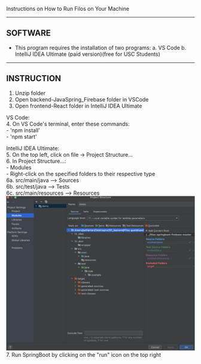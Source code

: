 Instructions on How to Run Filos on Your Machine 


--------
SOFTWARE
--------
* This program requires the installation of two programs:
    a. VS Code 
    b. IntelliJ IDEA Ultimate (paid version)(free for USC Students)


-----------
INSTRUCTION
-----------
1. Unzip folder
2. Open backend-JavaSpring_Firebase folder in VSCode
3. Open frontend-React folder in IntelliJ IDEA Ultimate
    
VS Code: \
4. On VS Code's terminal, enter these commands: \
    - 'npm install' \
    - 'npm start' 

IntelliJ IDEA Ultimate: \
5. On the top left, click on file -> Project Structure...\
6. In Project Structure...: <br />
    - Modules <br />
    - Right-click on the specified folders to their respective type <br />
        6a. src/main/java      -->  Sources <br />
        6b. src/test/java      -->  Tests <br />
        6c. src/main/resources -->  Resources <br />
    ![Screenshot](Instructions.png) <br />
7. Run SpringBoot by clicking on the "run" icon on the top right 
